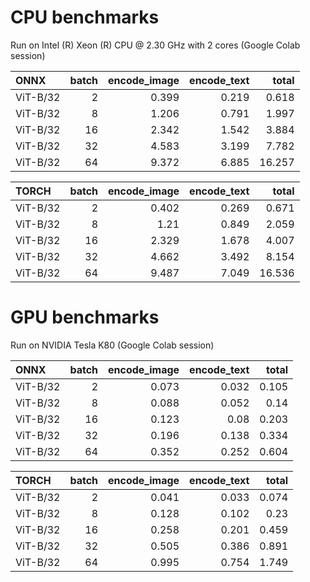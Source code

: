 # CPU benchmarks
Run on Intel (R) Xeon (R) CPU @ 2.30 GHz with 2 cores (Google Colab session)

| ONNX     |   batch |   encode_image |   encode_text |     total |
|:---------|--------:|---------------:|--------------:|----------:|
| ViT-B/32 |       2 |          0.399 |         0.219 |    0.618  |
| ViT-B/32 |       8 |          1.206 |         0.791 |    1.997  |
| ViT-B/32 |      16 |          2.342 |         1.542 |    3.884  |
| ViT-B/32 |      32 |          4.583 |         3.199 |    7.782  |
| ViT-B/32 |      64 |          9.372 |         6.885 |    16.257 |

| TORCH    |   batch |   encode_image |   encode_text |     total |
|:---------|--------:|---------------:|--------------:|----------:|
| ViT-B/32 |       2 |          0.402 |         0.269 |    0.671  |
| ViT-B/32 |       8 |          1.21  |         0.849 |    2.059  |
| ViT-B/32 |      16 |          2.329 |         1.678 |    4.007  |
| ViT-B/32 |      32 |          4.662 |         3.492 |    8.154  |
| ViT-B/32 |      64 |          9.487 |         7.049 |    16.536 |

# GPU benchmarks
Run on NVIDIA Tesla K80 (Google Colab session)

| ONNX     |   batch |   encode_image |   encode_text |     total |
|:---------|--------:|---------------:|--------------:|----------:|
| ViT-B/32 |       2 |          0.073 |         0.032 |     0.105 |
| ViT-B/32 |       8 |          0.088 |         0.052 |     0.14  |
| ViT-B/32 |      16 |          0.123 |         0.08  |     0.203 |
| ViT-B/32 |      32 |          0.196 |         0.138 |     0.334 |
| ViT-B/32 |      64 |          0.352 |         0.252 |     0.604 |

| TORCH    |   batch |   encode_image |   encode_text |     total |
|:---------|--------:|---------------:|--------------:|----------:|
| ViT-B/32 |       2 |          0.041 |         0.033 |     0.074 |
| ViT-B/32 |       8 |          0.128 |         0.102 |     0.23  |
| ViT-B/32 |      16 |          0.258 |         0.201 |     0.459 |
| ViT-B/32 |      32 |          0.505 |         0.386 |     0.891 |
| ViT-B/32 |      64 |          0.995 |         0.754 |     1.749 |
